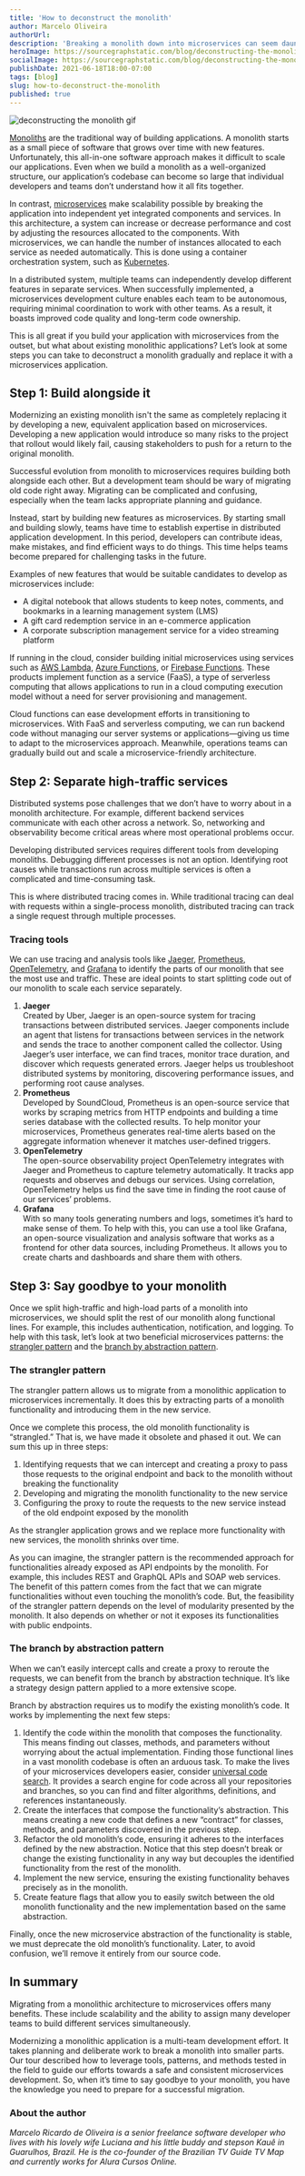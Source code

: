 ```yaml
---
title: 'How to deconstruct the monolith'
author: Marcelo Oliveira
authorUrl: 
description: 'Breaking a monolith down into microservices can seem daunting. We rounded up the tools, patterns, and field-tested methods to guide your efforts towards a successful migration.'
heroImage: https://sourcegraphstatic.com/blog/deconstructing-the-monolith.gif
socialImage: https://sourcegraphstatic.com/blog/deconstructing-the-monolith.gif
publishDate: 2021-06-18T18:00-07:00
tags: [blog]
slug: how-to-deconstruct-the-monolith
published: true
---
```


![deconstructing the monolith gif](https://sourcegraphstatic.com/blog/deconstructing-the-monolith.gif)

[Monoliths](https://en.wikipedia.org/wiki/Monolithic_application) are the traditional way of building applications. A monolith starts as a small piece of software that grows over time with new features. Unfortunately, this all-in-one software approach makes it difficult to scale our applications. Even when we build a monolith as a well-organized structure, our application’s codebase can become so large that individual developers and teams don’t understand how it all fits together.

In contrast, [microservices](https://en.wikipedia.org/wiki/Microservices) make scalability possible by breaking the application into independent yet integrated components and services. In this architecture, a system can increase or decrease performance and cost by adjusting the resources allocated to the components. With microservices, we can handle the number of instances allocated to each service as needed automatically. This is done using a container orchestration system, such as [Kubernetes](https://kubernetes.io/).

In a distributed system, multiple teams can independently develop different features in separate services. When successfully implemented, a microservices development culture enables each team to be autonomous, requiring minimal coordination to work with other teams. As a result, it boasts improved code quality and long-term code ownership.

This is all great if you build your application with microservices from the outset, but what about existing monolithic applications? Let’s look at some steps you can take to deconstruct a monolith gradually and replace it with a microservices application.

## Step 1: Build alongside it

Modernizing an existing monolith isn't the same as completely replacing it by developing a new, equivalent application based on microservices. Developing a new application would introduce so many risks to the project that rollout would likely fail, causing stakeholders to push for a return to the original monolith.

Successful evolution from monolith to microservices requires building both alongside each other. But a development team should be wary of migrating old code right away. Migrating can be complicated and confusing, especially when the team lacks appropriate planning and guidance.

Instead, start by building new features as microservices. By starting small and building slowly, teams have time to establish expertise in distributed application development. In this period, developers can contribute ideas, make mistakes, and find efficient ways to do things. This time helps teams become prepared for challenging tasks in the future.

Examples of new features that would be suitable candidates to develop as microservices include:


*   A digital notebook that allows students to keep notes, comments, and bookmarks in a learning management system (LMS)
*   A gift card redemption service in an e-commerce application
*   A corporate subscription management service for a video streaming platform

If running in the cloud, consider building initial microservices using services such as [AWS Lambda](https://aws.amazon.com/lambda/), [Azure Functions](https://azure.microsoft.com/en-us/services/functions), or [Firebase Functions](https://firebase.google.com/products/functions). These products implement function as a service (FaaS), a type of serverless computing that allows applications to run in a cloud computing execution model without a need for server provisioning and management.

Cloud functions can ease development efforts in transitioning to microservices. With FaaS and serverless computing, we can run backend code without managing our server systems or applications—giving us time to adapt to the microservices approach. Meanwhile, operations teams can gradually build out and scale a microservice-friendly architecture.

## Step 2: Separate high-traffic services

Distributed systems pose challenges that we don’t have to worry about in a monolith architecture. For example, different backend services communicate with each other across a network. So, networking and observability become critical areas where most operational problems occur.

Developing distributed services requires different tools from developing monoliths. Debugging different processes is not an option. Identifying root causes while transactions run across multiple services is often a complicated and time-consuming task.

This is where distributed tracing comes in. While traditional tracing can deal with requests within a single-process monolith, distributed tracing can track a single request through multiple processes.


### Tracing tools

We can use tracing and analysis tools like [Jaeger](https://www.jaegertracing.io/), [Prometheus](https://prometheus.io/), [OpenTelemetry](https://opentelemetry.io/), and [Grafana](https://grafana.com/) to identify the parts of our monolith that see the most use and traffic. These are ideal points to start splitting code out of our monolith to scale each service separately.


1. **Jaeger** \
Created by Uber, Jaeger is an open-source system for tracing transactions between distributed services. Jaeger components include an agent that listens for transactions between services in the network and sends the trace to another component called the collector. Using Jaeger’s user interface, we can find traces, monitor trace duration, and discover which requests generated errors. Jaeger helps us troubleshoot distributed systems by monitoring, discovering performance issues, and performing root cause analyses.
2. **Prometheus** \
Developed by SoundCloud, Prometheus is an open-source service that works by scraping metrics from HTTP endpoints and building a time series database with the collected results. To help monitor your microservices, Prometheus generates real-time alerts based on the aggregate information whenever it matches user-defined triggers.
3. **OpenTelemetry** \
The open-source observability project OpenTelemetry integrates with Jaeger and Prometheus to capture telemetry automatically. It tracks app requests and observes and debugs our services. Using correlation, OpenTelemetry helps us find the save time in finding the root cause of our services’ problems.
4. **Grafana** \
    With so many tools generating numbers and logs, sometimes it’s hard to make sense of them. To help with this, you can use a tool like Grafana, an open-source visualization and analysis software that works as a frontend for other data sources, including Prometheus. It allows you to create charts and dashboards and share them with others.

## Step 3: Say goodbye to your monolith

Once we split high-traffic and high-load parts of a monolith into microservices, we should split the rest of our monolith along functional lines. For example, this includes authentication, notification, and logging. To help with this task, let’s look at two beneficial microservices patterns: the [strangler pattern](https://martinfowler.com/bliki/StranglerFigApplication.html) and the [branch by abstraction pattern](https://martinfowler.com/bliki/BranchByAbstraction.html).

### The strangler pattern 

The strangler pattern allows us to migrate from a monolithic application to microservices incrementally. It does this by extracting parts of a monolith functionality and introducing them in the new service.

Once we complete this process, the old monolith functionality is “strangled.” That is, we have made it obsolete and phased it out. We can sum this up in three steps:

1. Identifying requests that we can intercept and creating a proxy to pass those requests to the original endpoint and back to the monolith without breaking the functionality
2. Developing and migrating the monolith functionality to the new service
3. Configuring the proxy to route the requests to the new service instead of the old endpoint exposed by the monolith

As the strangler application grows and we replace more functionality with new services, the monolith shrinks over time.

As you can imagine, the strangler pattern is the recommended approach for functionalities already exposed as API endpoints by the monolith. For example, this includes REST and GraphQL APIs and SOAP web services. The benefit of this pattern comes from the fact that we can migrate functionalities without even touching the monolith’s code. But, the feasibility of the strangler pattern depends on the level of modularity presented by the monolith. It also depends on whether or not it exposes its functionalities with public endpoints.

### The branch by abstraction pattern

When we can’t easily intercept calls and create a proxy to reroute the requests, we can benefit from the branch by abstraction technique. It’s like a strategy design pattern applied to a more extensive scope.

Branch by abstraction requires us to modify the existing monolith’s code. It works by implementing the next few steps:

1. Identify the code within the monolith that composes the functionality. This means finding out classes, methods, and parameters without worrying about the actual implementation. Finding those functional lines in a vast monolith codebase is often an arduous task. To make the lives of your microservices developers easier, consider [universal code search](/get-started). It provides a search engine for code across all your repositories and branches, so you can find and filter algorithms, definitions, and references instantaneously.
2. Create the interfaces that compose the functionality’s abstraction. This means creating a new code that defines a new “contract” for classes, methods, and parameters discovered in the previous step. 
3. Refactor the old monolith’s code, ensuring it adheres to the interfaces defined by the new abstraction. Notice that this step doesn’t break or change the existing functionality in any way but decouples the identified functionality from the rest of the monolith. 
4. Implement the new service, ensuring the existing functionality behaves precisely as in the monolith.
5. Create feature flags that allow you to easily switch between the old monolith functionality and the new implementation based on the same abstraction.

Finally, once the new microservice abstraction of the functionality is stable, we must deprecate the old monolith’s functionality. Later, to avoid confusion, we’ll remove it entirely from our source code.

## In summary

Migrating from a monolithic architecture to microservices offers many benefits. These include scalability and the ability to assign many developer teams to build different services simultaneously.

Modernizing a monolithic application is a multi-team development effort. It takes planning and deliberate work to break a monolith into smaller parts. Our tour described how to leverage tools, patterns, and methods tested in the field to guide our efforts towards a safe and consistent microservices development. So, when it’s time to say goodbye to your monolith, you have the knowledge you need to prepare for a successful migration.

### About the author

_Marcelo Ricardo de Oliveira is a senior freelance software developer who lives with his lovely wife Luciana and his little buddy and stepson Kauê in Guarulhos, Brazil. He is the co-founder of the Brazilian TV Guide TV Map and currently works for Alura Cursos Online._
